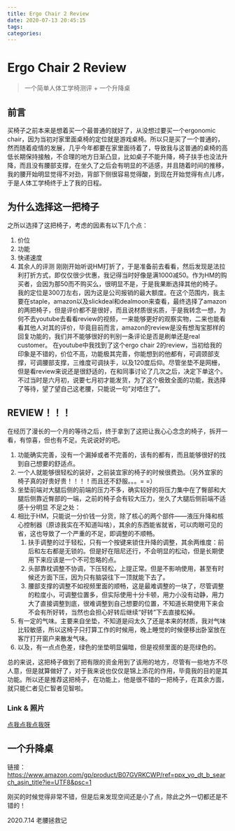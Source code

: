 ```yaml
---
title: Ergo Chair 2 Review
date: 2020-07-13 20:45:15
tags:
categories:
---
```


# Ergo Chair 2 Review

> 一个简单人体工学椅测评 + 一个升降桌

<!--more-->

## 前言
买椅子之前本来是想着买一个最普通的就好了，从没想过要买一个ergonomic chair，因为当初对家里面桌椅的定位就是游戏桌椅。所以只是买了一个普通的，然而随着疫情的发展，几乎今年都要在家里面待着了，导致我与这普通的桌椅的高低长期保持接触，不合理的地方日渐凸显，比如桌子不能升降，椅子扶手也没法升降，而且没有腰部支撑，在坐久了之后会有明显的不适感，并且随着时间的推移，我的腰开始明显觉得不对劲，背部下侧很容易觉得酸，到现在开始觉得有点儿疼，于是人体工学椅终于上了我的日程。

## 为什么选择这一把椅子
之所以选择了这把椅子，考虑的因素有以下几个点：
1. 价位
2. 功能
3. 快递速度
4. 其余人的评测
刚刚开始听说HM打折了，于是准备前去看看，然后发现是法拉利打折方式，即仅仅很少优惠，我记得当时好像是满1000减50。作为HM的购买者，会因为那50而不购买么，很明显不是，于是我果断选择其他的椅子。  
我的定位是300刀左右，因为这是公司报销的最大额度。在这个范围内，我主要在staple，amazon以及slickdeal和dealmoon来查看，最终选择了amazon的两把椅子，但是评价都不是很好，而且说材质很劣质，于是我转念一想，为何不去youtube去看看review的视频，一来能够更好的观察实物，二来也能看看其他人对其的评价，毕竟目前而言，amazon的review是没有想淘宝那样的回复功能的，我们并不能够很好的判别一条评论是否是刷单还是real customer。
在youtube中我找到了这个ergo chair 2的review，当初给我的印象是不错的，价位不高，功能极其完善，你能想到的他都有，可调颈部支撑，可调腰部支撑，三维度可调扶手，以及120度后仰。尽管坐垫不是网栅，但是看review来说还是很舒适的，在和同事讨论了几次之后，决定下单这个。不过当时是六月初，说要七月初才能发货，为了这个极致全面的功能，我选择了等待，望了望自己这老腰，只能说一句”对唔住了“。

## REVIEW！！！
在经历了漫长的一个月的等待之后，终于拿到了这把让我心心念念的椅子，拆开一看，有惊喜，但也有不足。先说说好的吧。
1. 功能确实完善，没有一个漏掉或者不完善的，该有的都有，而且能够很好的找到自己想要的舒适点。
2. 一个人就能够很轻松的装好，之前装宜家的椅子的时候很费劲。（另外宜家的椅子真的好贵好贵！！！！而且还不舒服。。。= =）
3. 坐垫前端对大腿后侧的前端的压力不多，确实较好的将压力集中在了臀部和大腿后侧靠近臀部的一端，之前的椅子会有较大压力，坐久了大腿后侧前端不适感十分明显
不足之处：
1. 相比于HM，只能说一分价钱一分货，除了核心的两个部件——液压升降和核心控制器（原谅我实在不知道叫啥），其余的东西能省就省，可以肉眼可见的省，这也导致了一个严重的不足，即调整的不顺畅。
   1. 扶手调整的过于轻松，只有一个按键来锁住升降的调整，其余两维度：前后和左右都是无锁的。但是好在阻尼还行，不会明显的松动，但是长期使用下来应该是一个不可忽略的点。
   2. 头部靠枕调整不协调，下压轻松，上提正常。但是不影响使用，甚至有时候还方面下压，因为只有脑袋往下一顶就能下去了。
   3. 腰部支撑的调整不如视频里面的顺畅，这是最难调整的一块了，尽管调整的粒度小，可调整位置多，但实际使用十分卡顿，用力小没有动静，用力大了直接调整到底，很难调整到自己想要的位置，不知道长期使用下来会不会有所好转，当然也会担心好转后继续“好转”下去直接松掉。
2. 有一定的气味。主要来自坐垫，不知道是闷太久了还是本来的材质，我对气味比较敏感，所以这椅子只打算工作的时候用，晚上睡觉的时候便移出卧室放在客厅打开窗户来散发气味。
3. 以及，有一点点色差，绿色的坐垫明显偏暗，但是视频里面的是亮绿色的。

总的来说，这把椅子做到了把有限的资金用到了该用的地方，尽管有一些地方不尽人意，但是就算做好了，对于我来说也仅仅是锦上添花的作用，毕竟我的目的是其功能。所以还是推荐这把椅子，在功能上，他是很不错的一把椅子，在其余方面，就只能仁者见仁智者见智啦。

### Link & 照片
[点我点我点我呀](https://www.autonomous.ai/office-chairs/ergonomic-chair?utm_term=&utm_campaign=Sales-Search-85&utm_source=adwords&utm_medium=ppc&hsa_acc=9219256787&hsa_cam=8253909597&hsa_grp=91618353542&hsa_ad=417959848443&hsa_src=g&hsa_tgt=dsa-874514744115&hsa_kw=&hsa_mt=b&hsa_net=adwords&hsa_ver=3&gclid=EAIaIQobChMIr53Pl_vL6gIV7R-tBh2FJAjyEAAYASAAEgIL2_D_BwE)

## 一个升降桌 
链接：https://www.amazon.com/gp/product/B07GVRKCWP/ref=ppx_yo_dt_b_search_asin_title?ie=UTF8&psc=1

刚买的时候觉得非常不错，但是后来发现空间还是小了点，除此之外一切都还是不错的！

2020.7.14 老腰拯救记